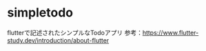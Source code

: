 # simpletodo

flutterで記述されたシンプルなTodoアプリ
参考：https://www.flutter-study.dev/introduction/about-flutter
